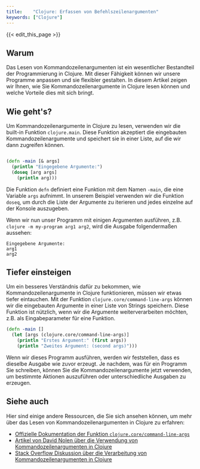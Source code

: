 ```yaml
---
title:    "Clojure: Erfassen von Befehlszeilenargumenten"
keywords: ["Clojure"]
---
```


{{< edit_this_page >}}

## Warum

Das Lesen von Kommandozeilenargumenten ist ein wesentlicher Bestandteil der Programmierung in Clojure. Mit dieser Fähigkeit können wir unsere Programme anpassen und sie flexibler gestalten. In diesem Artikel zeigen wir Ihnen, wie Sie Kommandozeilenargumente in Clojure lesen können und welche Vorteile dies mit sich bringt.

## Wie geht's?

Um Kommandozeilenargumente in Clojure zu lesen, verwenden wir die built-in Funktion `clojure.main`. Diese Funktion akzeptiert die eingebauten Kommandozeilenargumente und speichert sie in einer Liste, auf die wir dann zugreifen können.

```Clojure

(defn -main [& args]
  (println "Eingegebene Argumente:")
  (doseq [arg args]
    (println arg)))
```

Die Funktion `defn` definiert eine Funktion mit dem Namen `-main`, die eine Variable `args` aufnimmt. In unserem Beispiel verwenden wir die Funktion `doseq`, um durch die Liste der Argumente zu iterieren und jedes einzelne auf der Konsole auszugeben.

Wenn wir nun unser Programm mit einigen Argumenten ausführen, z.B. `clojure -m my-program arg1 arg2`, wird die Ausgabe folgendermaßen aussehen:

```
Eingegebene Argumente:
arg1
arg2
```

## Tiefer einsteigen

Um ein besseres Verständnis dafür zu bekommen, wie Kommandozeilenargumente in Clojure funktionieren, müssen wir etwas tiefer eintauchen. Mit der Funktion `clojure.core/command-line-args` können wir die eingebauten Argumente in einer Liste von Strings speichern. Diese Funktion ist nützlich, wenn wir die Argumente weiterverarbeiten möchten, z.B. als Eingabeparameter für eine Funktion.

```Clojure
(defn -main []
  (let [args (clojure.core/command-line-args)]
    (println "Erstes Argument:" (first args))
    (println "Zweites Argument: (second args)")))
```

Wenn wir dieses Programm ausführen, werden wir feststellen, dass es dieselbe Ausgabe wie zuvor erzeugt. Je nachdem, was für ein Programm Sie schreiben, können Sie die Kommandozeilenargumente jetzt verwenden, um bestimmte Aktionen auszuführen oder unterschiedliche Ausgaben zu erzeugen.

## Siehe auch

Hier sind einige andere Ressourcen, die Sie sich ansehen können, um mehr über das Lesen von Kommandozeilenargumenten in Clojure zu erfahren:

- [Offizielle Dokumentation der Funktion `clojure.core/command-line-args`](https://clojuredocs.org/clojure.core/command-line-args)
- [Artikel von David Nolen über die Verwendung von Kommandozeilenargumenten in Clojure](https://cemerick.com/2008/09/03/command-line-arguments-in-clojure/)
- [Stack Overflow Diskussion über die Verarbeitung von Kommandozeilenargumenten in Clojure](https://stackoverflow.com/questions/6079578/how-can-i-pass-command-line-arguments-to-a-clojure-program/6079913#6079913)